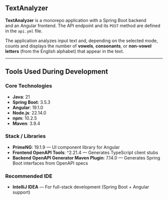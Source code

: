 ## TextAnalyzer

**TextAnalyzer** is a monorepo application with a Spring Boot backend  
and an Angular frontend. The API endpoint and its `POST` method are defined in the `api.yml` file.

The application analyzes input text and, depending on the selected mode, counts and displays the number of **vowels**, 
**consonants**, or **non-vowel letters** (from the English alphabet) that appear in the text.

---

##  Tools Used During Development

### Core Technologies
- **Java**: 21
- **Spring Boot**: 3.5.3
- **Angular**: 19.1.0
- **Node.js**: 22.14.0
- **npm**: 10.2.5
- **Maven**: 3.9.4

### Stack / Libraries
- **PrimeNG**: 19.1.9 — UI component library for Angular
- **Frontend OpenAPI Tools**: ^2.21.4 — Generates TypeScript client stubs
- **Backend OpenAPI Generator Maven Plugin**: 7.14.0 — Generates Spring Boot interfaces from OpenAPI specs

### Recommended IDE
- **IntelliJ IDEA** — For full-stack development (Spring Boot + Angular support)
